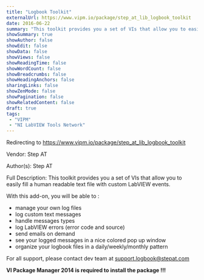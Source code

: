 ```yaml
---
title: "Logbook Toolkit"
externalUrl: https://www.vipm.io/package/step_at_lib_logbook_toolkit
date: 2016-06-22
summary: "This toolkit provides you a set of VIs that allow you to easily fill a human readable text file with custom LabVIEW events."
showSummary: true
showAuthor: false
showEdit: false
showData: false
showViews: false
showReadingTime: false
showWordCount: false
showBreadcrumbs: false
showHeadingAnchors: false
sharingLinks: false
showZenMode: false
showPagination: false
showRelatedContent: false
draft: true
tags:
 - "VIPM"
 - "NI LabVIEW Tools Network"
---
```


Redirecting to https://www.vipm.io/package/step_at_lib_logbook_toolkit

Vendor: Step AT

Author(s): Step AT
 
Full Description:
This toolkit provides you a set of VIs that allow you to easily fill a human readable text file with custom LabVIEW events.

With this add-on, you will be able to :

- manage your own log files
- log custom text messages
- handle messages types
- log LabVIEW errors (error code and source)
- send emails on demand
- see your logged messages in a nice colored pop up window
- organize your logbook files in a daily/weekly/monthly pattern

For all support, please contact dev team at support.logbook@stepat.com

**VI Package Manager 2014 is required to install the package !!!**
